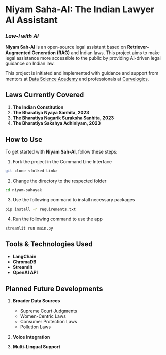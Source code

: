 # Niyam Saha-AI: The Indian Lawyer AI Assistant
### *Law-i with AI*

**Niyam Sah-AI** is an open-source legal assistant based on **Retriever-Augmented Generation (RAG)** and Indian laws. This project aims to make legal assistance more accessible to the public by providing AI-driven legal guidance on Indian law.

This project is initiated and implemented with guidance and support from mentors at [Data Science Academy](https://datascience.one/) and professionals at [Curvelogics](https://www.curvelogics.com/).

## Laws Currently Covered

1. **The Indian Constitution**
2. **The Bharatiya Nyaya Sanhita, 2023**
3. **The Bharatiya Nagarik Suraksha Sanhita, 2023**
4. **The Bharatiya Sakshya Adhiniyam, 2023**

## How to Use

To get started with **Niyam Sah-AI**, follow these steps:
1. Fork the project in the Command Line Interface
```bash
git clone <folked Link>
```
2. Change the directory to the respected folder
```bash
cd niyam-sahayak
```
3. Use the following command to install necessary packages
```bash
pip install -r requirements.txt
```
4. Run the following command to use the app
```bash
streamlit run main.py
```
## Tools & Technologies Used

- **LangChain**
- **ChromaDB**
- **Streamlit**
- **OpenAI API**

## Planned Future Developments

1. **Broader Data Sources**  
   - Supreme Court Judgments  
   - Women-Centric Laws  
   - Consumer Protection Laws  
   - Pollution Laws  

2. **Voice Integration**  
3. **Multi-Lingual Support**



